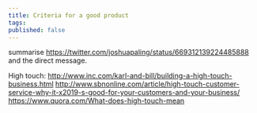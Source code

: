```yaml
---
title: Criteria for a good product
tags:
published: false
---
```


summarise https://twitter.com/joshuapaling/status/669312139224485888
and the direct message.

High touch: http://www.inc.com/karl-and-bill/building-a-high-touch-business.html
http://www.sbnonline.com/article/high-touch-customer-service-why-it-x2019-s-good-for-your-customers-and-your-business/
https://www.quora.com/What-does-high-touch-mean